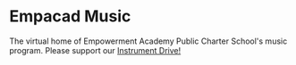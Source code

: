 # Empacad Music

The virtual home of Empowerment Academy Public Charter School's music program.
Please support our [Instrument Drive!](https://empacadmusic.org/)
